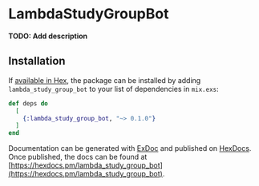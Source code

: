 # LambdaStudyGroupBot

**TODO: Add description**

## Installation

If [available in Hex](https://hex.pm/docs/publish), the package can be installed
by adding `lambda_study_group_bot` to your list of dependencies in `mix.exs`:

```elixir
def deps do
  [
    {:lambda_study_group_bot, "~> 0.1.0"}
  ]
end
```

Documentation can be generated with [ExDoc](https://github.com/elixir-lang/ex_doc)
and published on [HexDocs](https://hexdocs.pm). Once published, the docs can
be found at [https://hexdocs.pm/lambda_study_group_bot](https://hexdocs.pm/lambda_study_group_bot).

